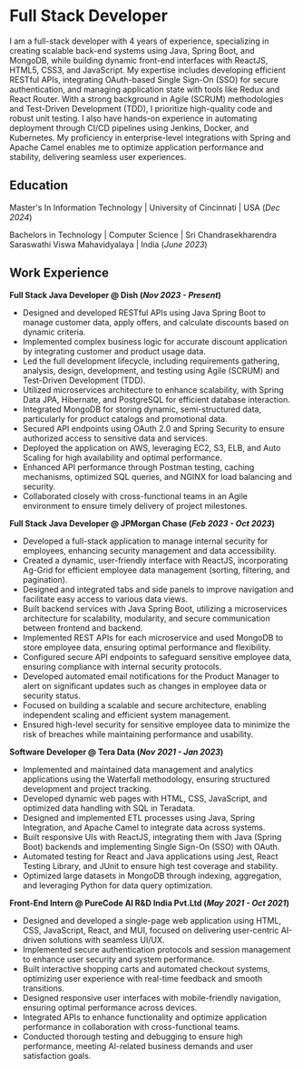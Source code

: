 # Full Stack Developer
I am a full-stack developer with 4 years of experience, specializing in creating scalable back-end systems using Java, Spring Boot, and MongoDB, while building dynamic front-end interfaces with ReactJS, HTML5, CSS3, and JavaScript. My expertise includes developing efficient RESTful APIs, integrating OAuth-based Single Sign-On (SSO) for secure authentication, and managing application state with tools like Redux and React Router. With a strong background in Agile (SCRUM) methodologies and Test-Driven Development (TDD), I prioritize high-quality code and robust unit testing. I also have hands-on experience in automating deployment through CI/CD pipelines using Jenkins, Docker, and Kubernetes. My proficiency in enterprise-level integrations with Spring and Apache Camel enables me to optimize application performance and stability, delivering seamless user experiences.

## Education
Master's In Information Technology  |  University of Cincinnati  |  USA    (_Dec 2024_) 

Bachelors in Technology | Computer Science  |  Sri Chandrasekharendra Saraswathi Viswa Mahavidyalaya  |  India    (_June 2023_)  

## Work Experience
**Full Stack Java Developer @ Dish (_Nov 2023 - Present_)**
- Designed and developed RESTful APIs using Java Spring Boot to manage customer data, apply offers, and calculate discounts based on dynamic criteria.
- Implemented complex business logic for accurate discount application by integrating customer and product usage data.
- Led the full development lifecycle, including requirements gathering, analysis, design, development, and testing using Agile (SCRUM) and Test-Driven Development (TDD).
- Utilized microservices architecture to enhance scalability, with Spring Data JPA, Hibernate, and PostgreSQL for efficient database interaction.
- Integrated MongoDB for storing dynamic, semi-structured data, particularly for product catalogs and promotional data.
- Secured API endpoints using OAuth 2.0 and Spring Security to ensure authorized access to sensitive data and services.
- Deployed the application on AWS, leveraging EC2, S3, ELB, and Auto Scaling for high availability and optimal performance.
- Enhanced API performance through Postman testing, caching mechanisms, optimized SQL queries, and NGINX for load balancing and security.
- Collaborated closely with cross-functional teams in an Agile environment to ensure timely delivery of project milestones.
  

**Full Stack Java Developer @ JPMorgan Chase  (_Feb 2023 - Oct 2023_)**
- Developed a full-stack application to manage internal security for employees, enhancing security management and data accessibility.
- Created a dynamic, user-friendly interface with ReactJS, incorporating Ag-Grid for efficient employee data management (sorting, filtering, and pagination).
- Designed and integrated tabs and side panels to improve navigation and facilitate easy access to various data views.
- Built backend services with Java Spring Boot, utilizing a microservices architecture for scalability, modularity, and secure communication between frontend and backend.
- Implemented REST APIs for each microservice and used MongoDB to store employee data, ensuring optimal performance and flexibility.
- Configured secure API endpoints to safeguard sensitive employee data, ensuring compliance with internal security protocols.
- Developed automated email notifications for the Product Manager to alert on significant updates such as changes in employee data or security status.
- Focused on building a scalable and secure architecture, enabling independent scaling and efficient system management.
- Ensured high-level security for sensitive employee data to minimize the risk of breaches while maintaining performance and usability.


**Software Developer @ Tera Data  (_Nov 2021 - Jan 2023_)**  
- Implemented and maintained data management and analytics applications using the Waterfall methodology, ensuring structured development and project tracking.
- Developed dynamic web pages with HTML, CSS, JavaScript, and optimized data handling with SQL in Teradata.
- Designed and implemented ETL processes using Java, Spring Integration, and Apache Camel to integrate data across systems.
- Built responsive UIs with ReactJS, integrating them with Java (Spring Boot) backends and implementing Single Sign-On (SSO) with OAuth.
- Automated testing for React and Java applications using Jest, React Testing Library, and JUnit to ensure high test coverage and stability.
- Optimized large datasets in MongoDB through indexing, aggregation, and leveraging Python for data query optimization.

**Front-End Intern @ PureCode AI R&D India Pvt.Ltd  (_May 2021 - Oct 2021_)** 
- Designed and developed a single-page web application using HTML, CSS, JavaScript, React, and MUI, focused on delivering user-centric AI-driven solutions with seamless UI/UX.
- Implemented secure authentication protocols and session management to enhance user security and system performance.
- Built interactive shopping carts and automated checkout systems, optimizing user experience with real-time feedback and smooth transitions.
- Designed responsive user interfaces with mobile-friendly navigation, ensuring optimal performance across devices.
- Integrated APIs to enhance functionality and optimize application performance in collaboration with cross-functional teams.
- Conducted thorough testing and debugging to ensure high performance, meeting AI-related business demands and user satisfaction goals.



